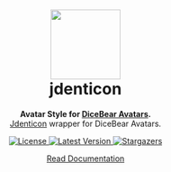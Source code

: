 <h1 align="center"><img src="https://dicebear.com/api/jdenticon/1.svg" width="124" /> <br />jdenticon</h1>
<p align="center">
  <strong>Avatar Style for <a href="https://dicebear.com/">DiceBear Avatars</a>.</strong><br />
  <a href="https://github.com/dmester/jdenticon">Jdenticon</a> wrapper for DiceBear Avatars.
</p>

<p align="center">
    <a href="https://github.com/dicebear/dicebear/blob/main/LICENSE" target="_blank">
        <img src="https://img.shields.io/github/license/dicebear/avatars.svg?style=flat-square" alt="License">
    </a>
    <a href="https://www.npmjs.com/package/@dicebear/avatars-jdenticon-sprites" target="_blank-sprites">
        <img src="https://img.shields.io/npm/v/@dicebear/avatars-jdenticon-sprites.svg?style=flat-square" alt="Latest Version">
    </a>
    <a href="https://github.com/dicebear/dicebear/stargazers" target="_blank">
        <img src="https://img.shields.io/github/stars/dicebear/dicebear?style=flat-square" alt="Stargazers">
    </a>
</p>

<p align="center">
  <a href="https://dicebear.com/styles/jdenticon">
    Read Documentation
  </a>
</p>
